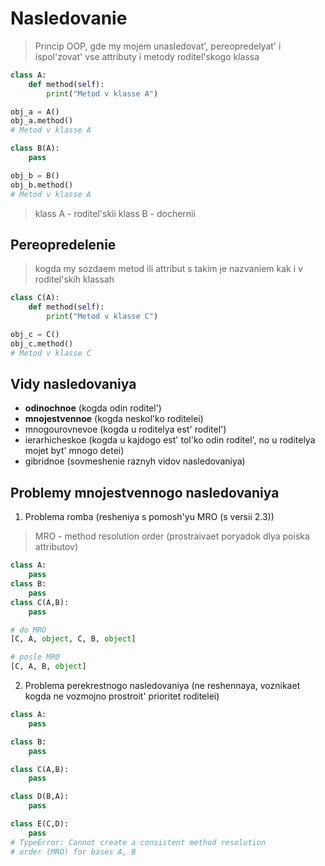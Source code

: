 # Nasledovanie
> Princip OOP, gde my mojem unasledovat', pereopredelyat' i ispol'zovat' vse 
attributy i metody roditel'skogo klassa

```py
class A:
    def method(self):
        print("Metod v klasse A")

obj_a = A()
obj_a.method()
# Metod v klasse A

class B(A):
    pass

obj_b = B()
obj_b.method()
# Metod v klasse A
```

> klass A - roditel'skii
> klass B - dochernii

## Pereopredelenie
> kogda my sozdaem metod ili attribut s takim je nazvaniem kak i v 
roditel'skih klassah

```py
class C(A):
    def method(self):
        print("Metod v klasse C")

obj_c = C()
obj_c.method()
# Metod v klasse C
```

## Vidy nasledovaniya
* **odinochnoe** (kogda odin roditel')
* **mnojestvennoe** (kogda neskol'ko roditelei)
* mnogourovnevoe (kogda u roditelya est' roditel')
* ierarhicheskoe (kogda u kajdogo est' tol'ko odin roditel', no 
u roditelya mojet byt' mnogo detei)
* gibridnoe (sovmeshenie raznyh vidov nasledovaniya)


## Problemy mnojestvennogo nasledovaniya
1. Problema romba (resheniya s pomosh'yu MRO (s versii 2.3))
> MRO - method resolution order (prostraivaet poryadok dlya poiska attributov)

```py
class A:
    pass
class B:
    pass
class C(A,B):
    pass

# do MRO
[C, A, object, C, B, object]

# posle MRO
[C, A, B, object]
```

2. Problema perekrestnogo nasledovaniya (ne reshennaya, voznikaet kogda 
ne vozmojno prostroit' prioritet roditelei)

```py
class A:
    pass

class B:
    pass

class C(A,B):
    pass

class D(B,A):
    pass

class E(C,D):
    pass
# TypeError: Cannot create a consistent method resolution
# order (MRO) for bases A, B
```









